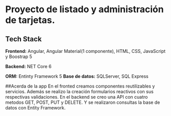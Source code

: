# Proyecto de listado y administración de tarjetas.

## Tech Stack

**Frontend:** Angular, Angular Material(1 componente), HTML, CSS, JavaScript y Boostrap 5

**Backend:** NET Core 6

**ORM:** Entinty Framework 5
**Base de datos:** SQLServer, SQL Express

##Acerda de la app
En el fronted creamos componentes reutilizables y servicios. Además se realizo la creación formularios reactivos con sus respectivas validaciones. 
En el backend se creo una API con cuatro metodos GET, POST, PUT y DELETE. Y se realizaron consultas la base de datos con Entity Framework.
